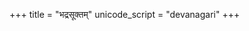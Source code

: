 +++
title = "भद्रसूक्तम्"
unicode_script = "devanagari"
+++

<div class="js_include" url="/vedAH/yajuH/kAThakam/mantra-pAThaH/bhadra-sUktam/"  newLevelForH1="2" includeTitle="true"> </div>  

